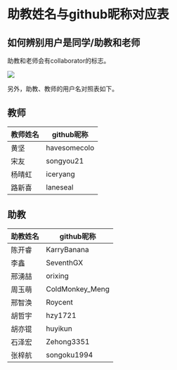 # 助教姓名与github昵称对应表

## 如何辨别用户是同学/助教和老师

助教和老师会有collaborator的标志。

![](collaborator-chip.png)

另外，助教、教师的用户名对照表如下。


## 教师
| 教师姓名 | github昵称   |
|----------|--------------|
| 黄坚     | havesomecolo |
| 宋友     | songyou21    |
| 杨晴虹   | iceryang     |
| 路新喜   | laneseal     |

## 助教
| 助教姓名 | github昵称  |
|----------|-------------|
| 陈开睿   | KarryBanana       |
| 李鑫     | SeventhGX   |
| 邢湧喆   | orixing     |
| 周玉萌   | ColdMonkey_Meng    |
| 邢智涣   | Roycent     |
| 胡哲宇   | hzy1721 |
| 胡亦锟   | huyikun     |
| 石泽宏   | Zehong3351  |
| 张梓航   | songoku1994 |
